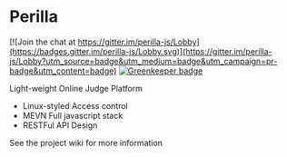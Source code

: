 # Perilla

[![Join the chat at https://gitter.im/perilla-js/Lobby](https://badges.gitter.im/perilla-js/Lobby.svg)](https://gitter.im/perilla-js/Lobby?utm_source=badge&utm_medium=badge&utm_campaign=pr-badge&utm_content=badge) [![Greenkeeper badge](https://badges.greenkeeper.io/ZhangZisu/perilla.svg)](https://greenkeeper.io/)

Light-weight Online Judge Platform

- Linux-styled Access control
- MEVN Full javascript stack
- RESTFul API Design

See the project wiki for more information
